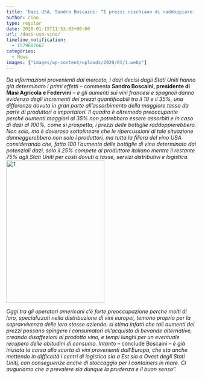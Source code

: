 ```yaml
---
title: 'Dazi USA, Sandro Boscaini: “I prezzi rischiano di raddoppiare. Forte preoccupazione anche tra gli operatori del vino americani”'
author: ciao
type: regular
date: 2020-01-15T11:53:03+00:00
url: /dazi-usa-vino/
timeline_notification:
  - 1579607667
categories:
  - News
images: ["images/wp-content/uploads/2020/01/1.webp"]
---
```

_Da informazioni provenienti dal mercato, i dazi decisi dagli Stati Uniti hanno già determinato i primi effetti_ – commenta **Sandro Boscaini, presidente di Masi Agricola e Federvini** – _e gli aumenti sui vini francesi e spagnoli danno evidenza degli incrementi dei prezzi quantificabili tra il 10 e il 35%, una differenza dovuta in gran parte all&#8217;assorbimento della maggiore tassa da parte di produttori o importatori. Il quadro è oltremodo preoccupante perché aumenti maggiori al 35% non potrebbero essere assorbiti e in caso di dazi al 100%, come si prospetta, i prezzi delle bottiglie raddoppierebbero. Non solo, ma è doveroso sottolineare che le ripercussioni di tale situazione danneggerebbero non solo i produttori, ma tutta la filiera del vino USA considerando che, fatto 100 l’aumento delle bottiglie di vino determinato dai potenziali dazi, solo il 25% compete al produttore italiano mentre il restante 75% agli Stati Uniti per costi dovuti a tasse, servizi distributivi e logistica.<img loading="lazy" decoding="async" class="  wp-image-902 alignleft" src="images/wp-content/uploads/2020/01/1.webp" alt="1" width="260" height="378" />_ 

_Oggi tra gli operatori americani c’è forte preoccupazione perché molti di loro, specializzati nella distribuzione di vini europei, temono proprio per la sopravvivenza delle loro stesse aziende: si stima infatti che tali aumenti dei prezzi possano spingere i consumatori all&#8217;acquisto di bevande alternative, creando disaffezioni al prodotto vino, e tempi lunghi per un eventuale recupero delle abitudini di consumo. Intanto –_ conclude Boscaini _– è già iniziata la corsa alla scorta di vini provenienti dall’Europa, che sta anche mettendo in difficoltà i centri di logistica sia a Est sia a Ovest degli Stati Uniti, con conseguenze anche di stoccaggio per i containers in mare. Ci auguriamo che a prevalere sia dunque la prudenza e il buon senso_”.
